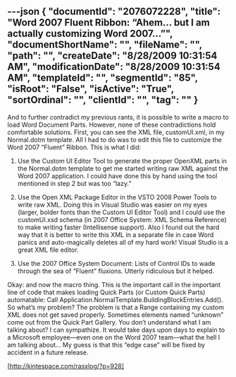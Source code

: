 ---json
{
  "documentId": "2076072228",
  "title": "Word 2007 Fluent Ribbon: “Ahem… but I am actually customizing Word 2007…”",
  "documentShortName": "",
  "fileName": "",
  "path": "",
  "createDate": "8/28/2009 10:31:54 AM",
  "modificationDate": "8/28/2009 10:31:54 AM",
  "templateId": "",
  "segmentId": "85",
  "isRoot": "False",
  "isActive": "True",
  "sortOrdinal": "",
  "clientId": "",
  "tag": ""
}
---

And to further contradict my previous rants, it is possible to write a macro to load Word Document Parts. However, none of these contradictions hold comfortable solutions. First, you can see the XML file, customUI.xml, in my Normal.dotm template. All I had to do was to edit this file to customize the Word 2007 “Fluent” Ribbon. This is what I did:

   1. Use the Custom UI Editor Tool to generate the proper OpenXML parts in the Normal.dotm template to get me started writing raw XML against the Word 2007 application. I could have done this by hand using the tool mentioned in step 2 but was too “lazy.”

   2. Use the Open XML Package Editor in the VSTO 2008 Power Tools to write raw XML. Doing this in Visual Studio was easier on my eyes (larger, bolder fonts than the Custom UI Editor Tool) and I could use the customUI.xsd schema (in 2007 Office System: XML Schema Reference) to make writing faster (Intellisense support). Also I found out the hard way that it is better to write this XML in a separate file in case Word panics and auto-magically deletes all of my hard work! Visual Studio is a great XML file editor.

   3. Use the 2007 Office System Document: Lists of Control IDs to wade through the sea of “Fluent” fluxions. Utterly ridiculous but it helped.

Okay: and now the macro thing. This is the important call in the important line of code that makes loading Quick Parts (or Custom Quick Parts) automatable: Call Application.NormalTemplate.BuildingBlockEntries.Add(). So what’s my problem? The problem is that a Range containing my custom XML does not get saved properly. Sometimes elements named “unknown” come out from the Quick Part Gallery. You don’t understand what I am talking about? I can sympathize. It would take days upon days to explain to a Microsoft employee—even one on the Word 2007 team—what the hell I am talking about… My guess is that this “edge case” will be fixed by accident in a future release.

[http://kintespace.com/rasxlog/?p=928]
